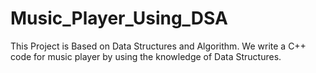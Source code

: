 # Music_Player_Using_DSA
This Project is Based on Data Structures and Algorithm. We write a C++ code for music player by using the knowledge of Data Structures.
